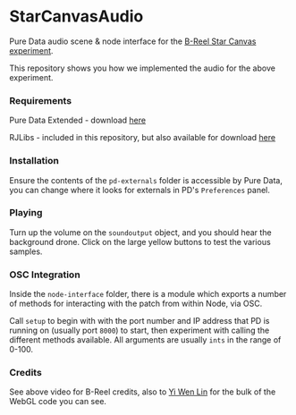 StarCanvasAudio
===============

Pure Data audio scene & node interface for the [B-Reel Star Canvas experiment]('http://www.b-reel.com/projects/digital/case/492/star-canvas', 'Star Canvas').

This repository shows you how we implemented the audio for the above experiment.

### Requirements ###


Pure Data Extended - download [here]('http://puredata.info/downloads/pd-extended', 'Pd Extended')

RJLibs - included in this repository, but also available for download [here]('https://github.com/rjdj/rjlib', 'RJLibs')

### Installation ###

Ensure the contents of the `pd-externals` folder is accessible by Pure Data, you can change where it looks for externals in PD's `Preferences` panel.

### Playing ###

Turn up the volume on the `soundoutput` object, and you should hear the background drone. Click on the large yellow buttons to test the various samples.

### OSC Integration ###

Inside the `node-interface` folder, there is a module which exports a number of methods for interacting with the patch from within Node, via OSC.

Call `setup` to begin with with the port number and IP address that PD is running on (usually port `8000`) to start, then experiment with calling the different methods available. All arguments are usually `ints` in the range of 0-100.


### Credits ###

See above video for B-Reel credits, also to [Yi Wen Lin]('blog.bongiovi.tw/star-canvas-making-of/', 'Star Canvas Making Of') for the bulk of the WebGL code you can see.


